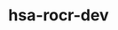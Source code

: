 ---
title: "hsa-rocr-dev"
layout: cache
categories: [package, develop]
meta: {"versions": ["5.4.3", "5.7.1", "6.0.0", "6.0.2"], "compilers": ["gcc@=11.3.0", "gcc@=11.4.0"], "oss": ["ubuntu20.04", "ubuntu22.04"], "platforms": ["linux"], "targets": ["x86_64_v3"], "stacks": ["e4s", "ml-linux-x86_64-rocm", "root"], "num_specs": 24, "num_specs_by_stack": {"e4s": 7, "root": 24, "ml-linux-x86_64-rocm": 17}}
spec_details: [{"hash": "j2qzy2uvd474pkswnj2qf2ogqdqe644k", "compiler": "gcc@=11.4.0", "versions": ["5.7.1"], "os": "ubuntu20.04", "platform": "linux", "target": "x86_64_v3", "variants": ["~asan", "build_system=cmake", "build_type=Release", "generator=make", "+image", "~ipo", "+shared"], "stacks": ["e4s", "root"], "size": "-", "tarball": "https://binaries.spack.io/develop/build_cache/linux-ubuntu20.04-x86_64_v3/gcc-11.4.0/hsa-rocr-dev-5.7.1/linux-ubuntu20.04-x86_64_v3-gcc-11.4.0-hsa-rocr-dev-5.7.1-j2qzy2uvd474pkswnj2qf2ogqdqe644k.spack"}, {"hash": "ec455pd7ur66jtfitsz274clab66qhe6", "compiler": "gcc@=11.4.0", "versions": ["6.0.0"], "os": "ubuntu20.04", "platform": "linux", "target": "x86_64_v3", "variants": ["~asan", "build_system=cmake", "build_type=Release", "generator=make", "+image", "~ipo", "+shared"], "stacks": ["e4s", "root"], "size": "-", "tarball": "https://binaries.spack.io/develop/build_cache/linux-ubuntu20.04-x86_64_v3/gcc-11.4.0/hsa-rocr-dev-6.0.0/linux-ubuntu20.04-x86_64_v3-gcc-11.4.0-hsa-rocr-dev-6.0.0-ec455pd7ur66jtfitsz274clab66qhe6.spack"}, {"hash": "3h65iv74mw2thkh34q3nzzar77sehfse", "compiler": "gcc@=11.4.0", "versions": ["6.0.2"], "os": "ubuntu20.04", "platform": "linux", "target": "x86_64_v3", "variants": ["~asan", "build_system=cmake", "build_type=Release", "generator=make", "+image", "~ipo", "+shared"], "stacks": ["e4s", "root"], "size": "-", "tarball": "https://binaries.spack.io/develop/build_cache/linux-ubuntu20.04-x86_64_v3/gcc-11.4.0/hsa-rocr-dev-6.0.2/linux-ubuntu20.04-x86_64_v3-gcc-11.4.0-hsa-rocr-dev-6.0.2-3h65iv74mw2thkh34q3nzzar77sehfse.spack"}, {"hash": "mgctgemwy7gibo4i2546ien7ag3fwfwe", "compiler": "gcc@=11.4.0", "versions": ["6.0.2"], "os": "ubuntu20.04", "platform": "linux", "target": "x86_64_v3", "variants": ["~asan", "build_system=cmake", "build_type=Release", "generator=make", "+image", "~ipo", "+shared"], "stacks": ["e4s", "root"], "size": "-", "tarball": "https://binaries.spack.io/develop/build_cache/linux-ubuntu20.04-x86_64_v3/gcc-11.4.0/hsa-rocr-dev-6.0.2/linux-ubuntu20.04-x86_64_v3-gcc-11.4.0-hsa-rocr-dev-6.0.2-mgctgemwy7gibo4i2546ien7ag3fwfwe.spack"}, {"hash": "wb7xe5grsfo2lujtonb4uloc2rlgz4ss", "compiler": "gcc@=11.4.0", "versions": ["5.4.3"], "os": "ubuntu20.04", "platform": "linux", "target": "x86_64_v3", "variants": ["~asan", "build_system=cmake", "build_type=Release", "generator=make", "+image", "~ipo", "patches=9267179", "+shared"], "stacks": ["e4s", "root"], "size": "-", "tarball": "https://binaries.spack.io/develop/build_cache/linux-ubuntu20.04-x86_64_v3/gcc-11.4.0/hsa-rocr-dev-5.4.3/linux-ubuntu20.04-x86_64_v3-gcc-11.4.0-hsa-rocr-dev-5.4.3-wb7xe5grsfo2lujtonb4uloc2rlgz4ss.spack"}, {"hash": "3ugkiqhqxialg7ufvz5zptjbebdoqgit", "compiler": "gcc@=11.4.0", "versions": ["5.4.3"], "os": "ubuntu20.04", "platform": "linux", "target": "x86_64_v3", "variants": ["~asan", "build_system=cmake", "build_type=Release", "generator=make", "+image", "~ipo", "patches=9267179", "+shared"], "stacks": ["e4s", "root"], "size": "-", "tarball": "https://binaries.spack.io/develop/build_cache/linux-ubuntu20.04-x86_64_v3/gcc-11.4.0/hsa-rocr-dev-5.4.3/linux-ubuntu20.04-x86_64_v3-gcc-11.4.0-hsa-rocr-dev-5.4.3-3ugkiqhqxialg7ufvz5zptjbebdoqgit.spack"}, {"hash": "gpx3bswywou3ahdgfu22jn2snvtsufmj", "compiler": "gcc@=11.4.0", "versions": ["5.4.3"], "os": "ubuntu20.04", "platform": "linux", "target": "x86_64_v3", "variants": ["~asan", "build_system=cmake", "build_type=Release", "generator=make", "+image", "~ipo", "patches=9267179", "+shared"], "stacks": ["e4s", "root"], "size": "-", "tarball": "https://binaries.spack.io/develop/build_cache/linux-ubuntu20.04-x86_64_v3/gcc-11.4.0/hsa-rocr-dev-5.4.3/linux-ubuntu20.04-x86_64_v3-gcc-11.4.0-hsa-rocr-dev-5.4.3-gpx3bswywou3ahdgfu22jn2snvtsufmj.spack"}, {"hash": "qdtuksybfmlfhko3g6u54rry23xvmyis", "compiler": "gcc@=11.3.0", "versions": ["5.7.1"], "os": "ubuntu22.04", "platform": "linux", "target": "x86_64_v3", "variants": ["~asan", "build_system=cmake", "build_type=Release", "generator=make", "+image", "~ipo", "+shared"], "stacks": ["ml-linux-x86_64-rocm", "root"], "size": "-", "tarball": "https://binaries.spack.io/develop/build_cache/linux-ubuntu22.04-x86_64_v3/gcc-11.3.0/hsa-rocr-dev-5.7.1/linux-ubuntu22.04-x86_64_v3-gcc-11.3.0-hsa-rocr-dev-5.7.1-qdtuksybfmlfhko3g6u54rry23xvmyis.spack"}, {"hash": "iry5mikvm5cotsqjr4fbli6tm5zsw237", "compiler": "gcc@=11.3.0", "versions": ["5.7.1"], "os": "ubuntu22.04", "platform": "linux", "target": "x86_64_v3", "variants": ["~asan", "build_system=cmake", "build_type=Release", "generator=make", "+image", "~ipo", "+shared"], "stacks": ["ml-linux-x86_64-rocm", "root"], "size": "-", "tarball": "https://binaries.spack.io/develop/build_cache/linux-ubuntu22.04-x86_64_v3/gcc-11.3.0/hsa-rocr-dev-5.7.1/linux-ubuntu22.04-x86_64_v3-gcc-11.3.0-hsa-rocr-dev-5.7.1-iry5mikvm5cotsqjr4fbli6tm5zsw237.spack"}, {"hash": "xeyp2wt477seyrnyxecby53dsllumnqw", "compiler": "gcc@=11.3.0", "versions": ["5.7.1"], "os": "ubuntu22.04", "platform": "linux", "target": "x86_64_v3", "variants": ["~asan", "build_system=cmake", "build_type=Release", "generator=make", "+image", "~ipo", "+shared"], "stacks": ["ml-linux-x86_64-rocm", "root"], "size": "-", "tarball": "https://binaries.spack.io/develop/build_cache/linux-ubuntu22.04-x86_64_v3/gcc-11.3.0/hsa-rocr-dev-5.7.1/linux-ubuntu22.04-x86_64_v3-gcc-11.3.0-hsa-rocr-dev-5.7.1-xeyp2wt477seyrnyxecby53dsllumnqw.spack"}, {"hash": "gasaxteopfvei6cgtemq64472vwfxmwu", "compiler": "gcc@=11.4.0", "versions": ["6.0.2"], "os": "ubuntu22.04", "platform": "linux", "target": "x86_64_v3", "variants": ["~asan", "build_system=cmake", "build_type=Release", "generator=make", "+image", "~ipo", "+shared"], "stacks": ["ml-linux-x86_64-rocm", "root"], "size": "-", "tarball": "https://binaries.spack.io/develop/build_cache/linux-ubuntu22.04-x86_64_v3/gcc-11.4.0/hsa-rocr-dev-6.0.2/linux-ubuntu22.04-x86_64_v3-gcc-11.4.0-hsa-rocr-dev-6.0.2-gasaxteopfvei6cgtemq64472vwfxmwu.spack"}, {"hash": "iaqvc6f4qyrvmgtlo5o4teeoubwpp2o3", "compiler": "gcc@=11.4.0", "versions": ["6.0.2"], "os": "ubuntu22.04", "platform": "linux", "target": "x86_64_v3", "variants": ["~asan", "build_system=cmake", "build_type=Release", "generator=make", "+image", "~ipo", "+shared"], "stacks": ["ml-linux-x86_64-rocm", "root"], "size": "-", "tarball": "https://binaries.spack.io/develop/build_cache/linux-ubuntu22.04-x86_64_v3/gcc-11.4.0/hsa-rocr-dev-6.0.2/linux-ubuntu22.04-x86_64_v3-gcc-11.4.0-hsa-rocr-dev-6.0.2-iaqvc6f4qyrvmgtlo5o4teeoubwpp2o3.spack"}, {"hash": "bicbtfgshyefxjcwrwtqx24zmrqmtlfh", "compiler": "gcc@=11.4.0", "versions": ["6.0.0"], "os": "ubuntu22.04", "platform": "linux", "target": "x86_64_v3", "variants": ["~asan", "build_system=cmake", "build_type=Release", "generator=make", "+image", "~ipo", "+shared"], "stacks": ["ml-linux-x86_64-rocm", "root"], "size": "-", "tarball": "https://binaries.spack.io/develop/build_cache/linux-ubuntu22.04-x86_64_v3/gcc-11.4.0/hsa-rocr-dev-6.0.0/linux-ubuntu22.04-x86_64_v3-gcc-11.4.0-hsa-rocr-dev-6.0.0-bicbtfgshyefxjcwrwtqx24zmrqmtlfh.spack"}, {"hash": "gn2g3dal52dj2j2gmknkc3b7ugzn3bxl", "compiler": "gcc@=11.4.0", "versions": ["6.0.2"], "os": "ubuntu22.04", "platform": "linux", "target": "x86_64_v3", "variants": ["~asan", "build_system=cmake", "build_type=Release", "generator=make", "+image", "~ipo", "+shared"], "stacks": ["ml-linux-x86_64-rocm", "root"], "size": "-", "tarball": "https://binaries.spack.io/develop/build_cache/linux-ubuntu22.04-x86_64_v3/gcc-11.4.0/hsa-rocr-dev-6.0.2/linux-ubuntu22.04-x86_64_v3-gcc-11.4.0-hsa-rocr-dev-6.0.2-gn2g3dal52dj2j2gmknkc3b7ugzn3bxl.spack"}, {"hash": "7veeztlolhm2j7viwjlgewoo26tmqtlc", "compiler": "gcc@=11.4.0", "versions": ["6.0.0"], "os": "ubuntu22.04", "platform": "linux", "target": "x86_64_v3", "variants": ["~asan", "build_system=cmake", "build_type=Release", "generator=make", "+image", "~ipo", "+shared"], "stacks": ["ml-linux-x86_64-rocm", "root"], "size": "-", "tarball": "https://binaries.spack.io/develop/build_cache/linux-ubuntu22.04-x86_64_v3/gcc-11.4.0/hsa-rocr-dev-6.0.0/linux-ubuntu22.04-x86_64_v3-gcc-11.4.0-hsa-rocr-dev-6.0.0-7veeztlolhm2j7viwjlgewoo26tmqtlc.spack"}, {"hash": "sd5xskfqpyu45muzndafloptzl2v75dc", "compiler": "gcc@=11.4.0", "versions": ["6.0.2"], "os": "ubuntu22.04", "platform": "linux", "target": "x86_64_v3", "variants": ["~asan", "build_system=cmake", "build_type=Release", "generator=make", "+image", "~ipo", "+shared"], "stacks": ["ml-linux-x86_64-rocm", "root"], "size": "-", "tarball": "https://binaries.spack.io/develop/build_cache/linux-ubuntu22.04-x86_64_v3/gcc-11.4.0/hsa-rocr-dev-6.0.2/linux-ubuntu22.04-x86_64_v3-gcc-11.4.0-hsa-rocr-dev-6.0.2-sd5xskfqpyu45muzndafloptzl2v75dc.spack"}, {"hash": "xmv47qp7p75226ch64tdaj4im3t537aq", "compiler": "gcc@=11.4.0", "versions": ["6.0.0"], "os": "ubuntu22.04", "platform": "linux", "target": "x86_64_v3", "variants": ["~asan", "build_system=cmake", "build_type=Release", "generator=make", "+image", "~ipo", "+shared"], "stacks": ["ml-linux-x86_64-rocm", "root"], "size": "-", "tarball": "https://binaries.spack.io/develop/build_cache/linux-ubuntu22.04-x86_64_v3/gcc-11.4.0/hsa-rocr-dev-6.0.0/linux-ubuntu22.04-x86_64_v3-gcc-11.4.0-hsa-rocr-dev-6.0.0-xmv47qp7p75226ch64tdaj4im3t537aq.spack"}, {"hash": "if4z4ssralnnuxyzh4vvyqoqmpey7g75", "compiler": "gcc@=11.4.0", "versions": ["6.0.0"], "os": "ubuntu22.04", "platform": "linux", "target": "x86_64_v3", "variants": ["~asan", "build_system=cmake", "build_type=Release", "generator=make", "+image", "~ipo", "+shared"], "stacks": ["ml-linux-x86_64-rocm", "root"], "size": "-", "tarball": "https://binaries.spack.io/develop/build_cache/linux-ubuntu22.04-x86_64_v3/gcc-11.4.0/hsa-rocr-dev-6.0.0/linux-ubuntu22.04-x86_64_v3-gcc-11.4.0-hsa-rocr-dev-6.0.0-if4z4ssralnnuxyzh4vvyqoqmpey7g75.spack"}, {"hash": "5ruc53rw7k7wgn3bwkiipztydcdx6qss", "compiler": "gcc@=11.4.0", "versions": ["6.0.2"], "os": "ubuntu22.04", "platform": "linux", "target": "x86_64_v3", "variants": ["~asan", "build_system=cmake", "build_type=Release", "generator=make", "+image", "~ipo", "+shared"], "stacks": ["ml-linux-x86_64-rocm", "root"], "size": "-", "tarball": "https://binaries.spack.io/develop/build_cache/linux-ubuntu22.04-x86_64_v3/gcc-11.4.0/hsa-rocr-dev-6.0.2/linux-ubuntu22.04-x86_64_v3-gcc-11.4.0-hsa-rocr-dev-6.0.2-5ruc53rw7k7wgn3bwkiipztydcdx6qss.spack"}, {"hash": "rfgfi4233nq64vaj3ov7xcn2amt26fva", "compiler": "gcc@=11.4.0", "versions": ["6.0.0"], "os": "ubuntu22.04", "platform": "linux", "target": "x86_64_v3", "variants": ["~asan", "build_system=cmake", "build_type=Release", "generator=make", "+image", "~ipo", "+shared"], "stacks": ["ml-linux-x86_64-rocm", "root"], "size": "-", "tarball": "https://binaries.spack.io/develop/build_cache/linux-ubuntu22.04-x86_64_v3/gcc-11.4.0/hsa-rocr-dev-6.0.0/linux-ubuntu22.04-x86_64_v3-gcc-11.4.0-hsa-rocr-dev-6.0.0-rfgfi4233nq64vaj3ov7xcn2amt26fva.spack"}, {"hash": "sgy2ijezjcy5jtvdmdrrehmkr3rxgaba", "compiler": "gcc@=11.4.0", "versions": ["6.0.2"], "os": "ubuntu22.04", "platform": "linux", "target": "x86_64_v3", "variants": ["~asan", "build_system=cmake", "build_type=Release", "generator=make", "+image", "~ipo", "+shared"], "stacks": ["ml-linux-x86_64-rocm", "root"], "size": "-", "tarball": "https://binaries.spack.io/develop/build_cache/linux-ubuntu22.04-x86_64_v3/gcc-11.4.0/hsa-rocr-dev-6.0.2/linux-ubuntu22.04-x86_64_v3-gcc-11.4.0-hsa-rocr-dev-6.0.2-sgy2ijezjcy5jtvdmdrrehmkr3rxgaba.spack"}, {"hash": "jh7mudh6ytmde54fvrkx6l6hpjo4mqyu", "compiler": "gcc@=11.4.0", "versions": ["6.0.2"], "os": "ubuntu22.04", "platform": "linux", "target": "x86_64_v3", "variants": ["~asan", "build_system=cmake", "build_type=Release", "generator=make", "+image", "~ipo", "+shared"], "stacks": ["ml-linux-x86_64-rocm", "root"], "size": "-", "tarball": "https://binaries.spack.io/develop/build_cache/linux-ubuntu22.04-x86_64_v3/gcc-11.4.0/hsa-rocr-dev-6.0.2/linux-ubuntu22.04-x86_64_v3-gcc-11.4.0-hsa-rocr-dev-6.0.2-jh7mudh6ytmde54fvrkx6l6hpjo4mqyu.spack"}, {"hash": "ds44kyosrsn7v2a4llsqwzd65ixqocns", "compiler": "gcc@=11.4.0", "versions": ["6.0.2"], "os": "ubuntu22.04", "platform": "linux", "target": "x86_64_v3", "variants": ["~asan", "build_system=cmake", "build_type=Release", "generator=make", "+image", "~ipo", "+shared"], "stacks": ["ml-linux-x86_64-rocm", "root"], "size": "-", "tarball": "https://binaries.spack.io/develop/build_cache/linux-ubuntu22.04-x86_64_v3/gcc-11.4.0/hsa-rocr-dev-6.0.2/linux-ubuntu22.04-x86_64_v3-gcc-11.4.0-hsa-rocr-dev-6.0.2-ds44kyosrsn7v2a4llsqwzd65ixqocns.spack"}, {"hash": "ipjzrzv64w2bqljljkcicjums4kg5s52", "compiler": "gcc@=11.4.0", "versions": ["6.0.2"], "os": "ubuntu22.04", "platform": "linux", "target": "x86_64_v3", "variants": ["~asan", "build_system=cmake", "build_type=Release", "generator=make", "+image", "~ipo", "+shared"], "stacks": ["ml-linux-x86_64-rocm", "root"], "size": "-", "tarball": "https://binaries.spack.io/develop/build_cache/linux-ubuntu22.04-x86_64_v3/gcc-11.4.0/hsa-rocr-dev-6.0.2/linux-ubuntu22.04-x86_64_v3-gcc-11.4.0-hsa-rocr-dev-6.0.2-ipjzrzv64w2bqljljkcicjums4kg5s52.spack"}]
---